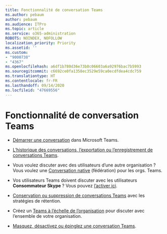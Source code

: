 ```yaml
---
title: Fonctionnalité de conversation Teams
ms.author: pebaum
author: pebaum
ms.audience: ITPro
ms.topic: article
ms.service: o365-administration
ROBOTS: NOINDEX, NOFOLLOW
localization_priority: Priority
ms.assetid: ''
ms.custom:
- "9000738"
- "4367"
ms.openlocfilehash: a6df1b780d36e73b8c06603a6a92976bac7b5993
ms.sourcegitcommit: c6692ce0fa1358ec3529e59ca0ecdfdea4cdc759
ms.translationtype: HT
ms.contentlocale: fr-FR
ms.lasthandoff: 09/14/2020
ms.locfileid: "47669556"
---
```

# <a name="teams-chat-functionality"></a>Fonctionnalité de conversation Teams

- [Démarrer une conversation](https://support.office.com/article/start-a-chat-in-teams-0c71b32b-c050-4930-a887-5afbe742b3d8) dans Microsoft Teams.

- [L’historique des conversations, l’exportation ou l’enregistrement de conversations Teams](https://docs.microsoft.com/alchemyinsights/chat-history-in-microsoft-teams).

- Vous voulez discuter avec des utilisateurs d’une autre organisation ? Vous voulez une [Conversation native](https://docs.microsoft.com/microsoftteams/native-chat-for-external-users) (fédération) pour les orgs. Teams.

- Vos utilisateurs Teams doivent discuter avec les utilisateurs **Consommateur Skype** ? Vous pouvez [l’activer ici](https://docs.microsoft.com/microsoftteams/manage-external-access#step-1---enable-your-organization-to-communicate-with-another-teams-organization). 

- [Conservation ou suppression de conversations Teams](https://docs.microsoft.com/microsoftteams/retention-policies) avec les stratégies de rétention.

- Créez un [Teams à l’échelle de l’organisation](https://docs.microsoft.com/microsoftteams/create-an-org-wide-team) pour discuter avec l’ensemble de votre organisation.

- [Masquez, désactivez ou épinglez une conversation Teams](https://support.office.com/article/hide-mute-or-pin-a-chat-in-teams-9aee02ef-713d-495b-8a73-9762d8e4b066).
